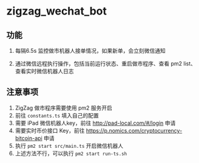 # zigzag_wechat_bot

## 功能
1. 每隔6.5s 监控做市机器人接单情况，如果新单，会立刻微信通知

2. 通过微信远程执行操作，包括当前运行状态、重启做市程序、查看 pm2 list、查看实时微信机器人日志

## 注意事项
1. ZigZag 做市程序需要使用 pm2 服务开启
2. 前往 `constants.ts` 填入自己的配置
3. 需要 iPad 微信机器人key，前往 http://pad-local.com/#/login 申请
4. 需要实时币价接口 Key，前往 https://p.nomics.com/cryptocurrency-bitcoin-api 申请
5. 执行 `pm2 start src/main.ts` 开启微信机器人
6. 上述方法不行，可以执行 `pm2 start run-ts.sh`

